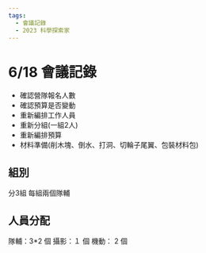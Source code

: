 ```yaml
---
tags:
  - 會議記錄
  - 2023 科學探索家
---
```

# 6/18 會議記錄

* 確認營隊報名人數
* 確認預算是否變動
* 重新編排工作人員
* 重新分組(一組2人)
* 重新編排預算
* 材料準備(削木塊、倒水、打洞、切輪子尾翼、包裝材料包)

## 組別

分3組
每組兩個隊輔

## 人員分配

隊輔：3*2 個
攝影：１ 個
機動： 2 個
